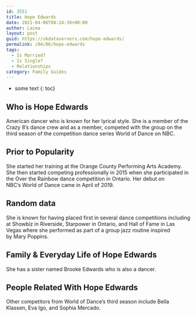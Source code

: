 ```yaml
---
id: 3551
title: Hope Edwards
date: 2021-04-06T08:24:39+00:00
author: Laima
layout: post
guid: https://ukdataservers.com/hope-edwards/
permalink: /04/06/hope-edwards
tags:
  - Is Married?
  - Is Single?
  - Relationships
category: Family Guides
---
```


* some text
{: toc}


## Who is Hope Edwards
                  
                  
                  
American dancer who is known for her lyrical style. She is a member of the Crazy 8&#8217;s dance crew and as a member, competed with the group on the third season of the competition dance series World of Dance on NBC. 
                  
              
            
              
            
                
                
                
## Prior to Popularity
                  
                  
                  
She started her training at the Orange County Performing Arts Academy. She then started competing professionally in 2015 when she participated in the Over the Rainbow dance competition in Ontario. Her debut on NBC&#8217;s World of Dance came in April of 2019. 
                  
              
            
              
            
                
                
                
## Random data
                  
                  
                  
She is known for having placed first in several dance competitions including at Showbiz in Riverside, Starpower in Ontario, and Hall of Fame in Las Vegas where she performed as part of a group jazz routine inspired by Mary Poppins. 
                  
              
            
              
            
                
                
                
## Family & Everyday Life of Hope Edwards
                  
                  
                  
She has a sister named Brooke Edwards who is also a dancer.
                  
              
            
              
            
                
                
                
## People Related With Hope Edwards
                  
                  
                  
Other competitors from World of Dance&#8217;s third season include Bella Klassen, Eva Igo, and Sophia Mercado. 
                  
              
            
              
            
                
              
            
              
              
            
            
              
            
          
          
          